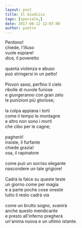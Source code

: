 ```yaml
---
layout: post
title: Il Giudizio
tags: [speciale,]
date: 2017-08-12 12:07:00
author: pietro
---
```

Perdono!<br/>chiede, l'illuso<br/>vuole espiare!<br/>dice, il poveretto<br/><br/>quanta violenza e abuso<br/>può stringersi in un petto!<br/><br/>Piovon sassi, perfino il cielo<br/>ribolle di nuvole furiose<br/>e giungeranno con gran zelo<br/>le punizioni più gloriose;<br/><br/>la colpa appiana i torti<br/>come il tempo le montagne<br/>e altro non sono i morti<br/>che cibo per le cagne;<br/><br/>pagherò!<br/>insiste, il furfante<br/>chiede grazia!<br/>osa, il rapinatore<br/><br/>come può un sorriso elegante<br/>nascondere un tale grigiore!<br/><br/>Cadrà la falce su queste teste<br/>un giorno come per magia<br/>e a parte poche cose oneste<br/>tutto il resto cadrà via<br/><br/>come un brutto sogno, svanirà<br/>anche questo mendicante<br/>e presto all'inferno pregherà<br/>un'anima nuova e un ultimo istante.
